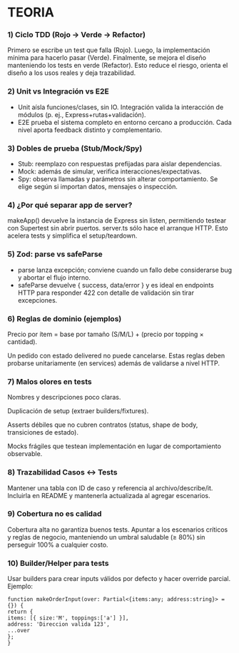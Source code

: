 # TEORIA
### 1) Ciclo TDD (Rojo → Verde → Refactor)

Primero se escribe un test que falla (Rojo). Luego, la implementación mínima para hacerlo pasar (Verde). Finalmente, se mejora el diseño manteniendo los tests en verde (Refactor). Esto reduce el riesgo, orienta el diseño a los usos reales y deja trazabilidad.

### 2) Unit vs Integración vs E2E

- Unit aísla funciones/clases, sin IO. Integración valida la interacción de módulos (p. ej., Express+rutas+validación). 
- E2E prueba el sistema completo en entorno cercano a producción. Cada nivel aporta feedback distinto y complementario.

### 3) Dobles de prueba (Stub/Mock/Spy)

- Stub: reemplazo con respuestas prefijadas para aislar dependencias. 
- Mock: además de simular, verifica interacciones/expectativas.
- Spy: observa llamadas y parámetros sin alterar comportamiento. Se elige según si importan datos, mensajes o inspección.

### 4) ¿Por qué separar app de server?

makeApp() devuelve la instancia de Express sin listen, permitiendo testear con Supertest sin abrir puertos. server.ts sólo hace el arranque HTTP. Esto acelera tests y simplifica el setup/teardown.

### 5) Zod: parse vs safeParse

- parse lanza excepción; conviene cuando un fallo debe considerarse bug y abortar el flujo interno. 
- safeParse devuelve { success, data/error } y es ideal en endpoints HTTP para responder 422 con detalle de validación sin tirar excepciones.

### 6) Reglas de dominio (ejemplos)

Precio por ítem = base por tamaño (S/M/L) + (precio por topping × cantidad).

Un pedido con estado delivered no puede cancelarse. Estas reglas deben probarse unitariamente (en services) además de validarse a nivel HTTP.

### 7) Malos olores en tests

Nombres y descripciones poco claras.

Duplicación de setup (extraer builders/fixtures).

Asserts débiles que no cubren contratos (status, shape de body, transiciones de estado).

Mocks frágiles que testean implementación en lugar de comportamiento observable.

### 8) Trazabilidad Casos ↔ Tests

Mantener una tabla con ID de caso y referencia al archivo/describe/it. Incluirla en README y mantenerla actualizada al agregar escenarios.

### 9) Cobertura no es calidad

Cobertura alta no garantiza buenos tests. Apuntar a los escenarios críticos y reglas de negocio, manteniendo un umbral saludable (≥ 80%) sin perseguir 100% a cualquier costo.

### 10) Builder/Helper para tests

Usar builders para crear inputs válidos por defecto y hacer override parcial. Ejemplo:

```
function makeOrderInput(over: Partial<{items:any; address:string}> = {}) {
return {
items: [{ size:'M', toppings:['a'] }],
address: 'Direccion valida 123',
...over
};
}

```